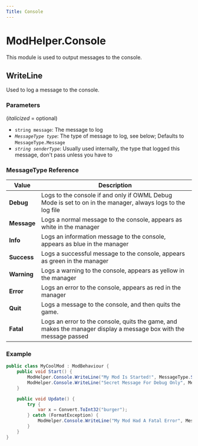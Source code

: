 ```yaml
---
Title: Console
---
```


# ModHelper.Console

This module is used to output messages to the console.

## WriteLine

Used to log a message to the console.

### Parameters

(*italicized* = optional)

- `string message`: The message to log
- *`MessageType type`*: The type of message to log, see below; Defaults to `MessageType.Message`
- *`string senderType`*: Usually used internally, the type that logged this message, don't pass unless you have to

### MessageType Reference

| **Value**   | **Description**                                                                                                   |
|-------------|-------------------------------------------------------------------------------------------------------------------|
| **Debug**   | Logs to the console if and only if OWML Debug Mode is set to on in the manager, always logs to the log file       |
| **Message** | Logs a normal message to the console, appears as white in the manager                                             |
| **Info**    | Logs an information message to the console, appears as <span class="text-info">blue</span> in the manager         |
| **Success** | Logs a successful message to the console, appears as <span class="text-success">green</span> in the manager       |
| **Warning** | Logs a warning to the console, appears as <span class="text-warning">yellow</span> in the manager                 |
| **Error**   | Logs an error to the console, appears as <span class="text-danger">red</span> in the manager                      |
| **Quit**    | Logs a message to the console, and then quits the game.                                                           |
| **Fatal**   | Logs an error to the console, quits the game, and makes the manager display a message box with the message passed |

### Example

```csharp
public class MyCoolMod : ModBehaviour {
    public void Start() {
        ModHelper.Console.WriteLine("My Mod Is Started!", MessageType.Success);
        ModHelper.Console.WriteLine("Secret Message For Debug Only", MessageType.Debug);
    }

    public void Update() {
        try {
            var x = Convert.ToInt32("burger");
        } catch (FormatException) {
            ModHelper.Console.WriteLine("My Mod Had A Fatal Error", MessageType.Fatal);
        }
    }
}
```
